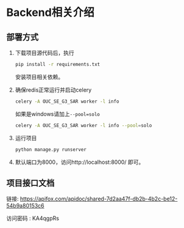 # Backend相关介绍

## 部署方式
1. 下载项目源代码后，执行
   ```bash
   pip install -r requirements.txt
   ```
   安装项目相关依赖。

2. 确保redis正常运行并启动celery
   ```bash
   celery -A OUC_SE_G3_SAR worker -l info
   ```
   如果是windows请加上`--pool=solo`
   ```bash
   celery -A OUC_SE_G3_SAR worker -l info --pool=solo
   ```
   
3. 运行项目
   ```bash
   python manage.py runserver
   ```
   
4. 默认端口为8000，访问http://localhost:8000/ 即可。

## 项目接口文档

链接: https://apifox.com/apidoc/shared-7d2aa47f-db2b-4b2c-be12-54b9a80153c6

访问密码 : KA4qgpRs

